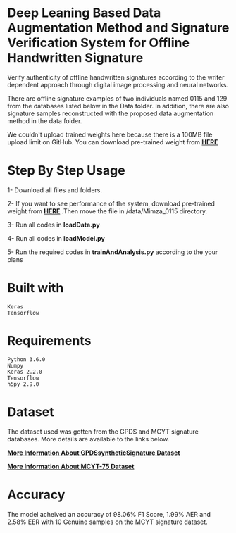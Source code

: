 # Deep Leaning Based Data Augmentation Method and Signature Verification System for Offline Handwritten Signature

Verify authenticity of offline handwritten signatures according to the writer dependent approach through digital image processing and neural networks.

There are offline signature examples of two individuals named 0115 and 129 from the databases listed below in the Data folder. In addition, there are also signature samples reconstructed with the proposed data augmentation method in the data folder.

We couldn't upload trained weights here because there is a 100MB file upload limit on GitHub. You can download pre-trained weight from **[HERE](http://mutluyapici.com/wp-content/uploads/2017/09/M0115_weight.h5)** 

# Step By Step Usage
      
   1- Download all files and folders.
   
   2- If you want to see performance of the system, download pre-trained weight from **[HERE](http://mutluyapici.com/wp-content/uploads/2017/09/M0115_weight.h5)**
  .Then move the file in /data/Mimza_0115 directory.
   
   3- Run all codes in **loadData.py**
   
   4- Run all codes in **loadModel.py**
   
   5- Run the required codes in **trainAndAnalysis.py**  according to the your plans
    

# Built with

    Keras
    Tensorflow

# Requirements

    Python 3.6.0
    Numpy
    Keras 2.2.0
    Tensorflow
    h5py 2.9.0
        

# Dataset

The dataset used was gotten from the GPDS and MCYT signature databases. More details are available to the links below.

**[More Information About GPDSsyntheticSignature Dataset](http://www.gpds.ulpgc.es/downloadnew/download.htm)**

**[More Information About MCYT-75 Dataset](http://atvs.ii.uam.es/atvs/mcyt75so.html)**

# Accuracy

The model acheived an accuracy of 98.06% F1 Score, 1.99% AER and 2.58% EER with 10 Genuine samples on the MCYT signature dataset. 
